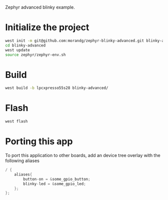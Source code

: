 Zephyr advanced blinky example.

# Initialize the project
```sh
west init -m git@github.com:morandg/zephyr-blinky-advanced.git blinky-advanced
cd blinky-advanced
west update 
source zephyr/zephyr-env.sh
```

# Build
```sh
west build -b lpcxpresso55s28 blinky-advanced/
```

# Flash
```sh
west flash
```

# Porting this app
To port this application to other boards, add an device tree overlay with the
following aliases

```c
/ {
	aliases{
		button-on = &some_gpio_button;
		blinky-led = &some_gpio_led;
	};
};
```
